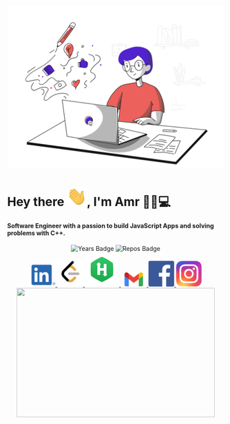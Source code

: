 <div>
    <img src="coding.svg">
</div>

# Hey there <img src="wave.gif" width="46px">, I'm Amr 👦🏻💻

#### Software Engineer with a passion to build JavaScript Apps and solving problems with C++.



<div align="center">
    <img src="https://badges.pufler.dev/years/lwx-amr" alt="Years Badge">
    <img src="https://badges.pufler.dev/repos/lwx-amr" alt="Repos Badge"> 
</div>


<div  align=center>
    <a href="https://www.linkedin.com/in/amrhussien98">
    	<img src="imgs/in.png" alt="linkedin badge" width="60px">
    </a>
    <a href="https://leetcode.com/lwxamr">
    	<img src="imgs/leetcode.png" width="60px" alt="leetcode logo">
    </a>
    <a href="https://www.hackerrank.com/lwx_amr">
    	<img src="imgs/hacker-rank.png" alt="hacker rank logo" width="80px">
    </a>
    <a href="mailto:amrister20@gmail.com">
    	<img src="imgs/gmail.png" width="60px" alt="gmail mail">
    </a>
    <a href="https://www.facebook.com/lwxamr">
    	<img src="imgs/fb.png" alt="facebook logo" width="60px">
    </a>
    <a href="https://www.instagram.com/amrhussien3">
    	<img src="imgs/insta.png" width="60px" alt="instagram logo">
    </a>
</div>

<div align="center">   
    <img width="460" height="300" src="https://github-readme-stats.vercel.app/api/top-langs/?username=lwx-amr&layout=compact&theme=dracula"> 
</div>
